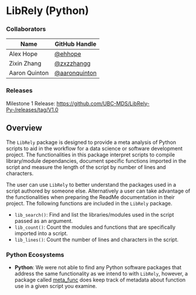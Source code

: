 # LibRely (Python)

### Collaborators
| Name | GitHub Handle |
| ---- | ------ |
| Alex Hope | [@ehhope ]( https://github.com/ehhope) |
| Zixin Zhang     | [@zxzzhangg](https://github.com/zxzzhangg) |
| Aaron Quinton     | [@aaronquinton](https://github.com/aaronquinton ) |


### Releases

Milestone 1 Release: https://github.com/UBC-MDS/LibRely-Py-/releases/tag/V1.0



## Overview
The `LibRely` package is designed to provide a meta analysis of Python scripts to aid in the workflow for a data science or software development project. The functionalities in this package interpret scripts to compile library/module dependancies, document specific functions imported in the script and measure the length of the script by number of lines and characters.

The user can use `LibRely` to better understand the packages used in a script authored by someone else. Alternatively a user can take advantage of the functionalities when preparing the ReadMe documentation in their project. The following functions are included in the `LibRely` package.
- `lib_search()`: Find and list the libraries/modules used in the script passed as an argument.
- `lib_count()`: Count the modules and functions that are specifically imported into a script.
- `lib_lines()`: Count the number of lines and characters in the script.


### Python Ecosystems

- **Python**: We were not able to find any Python software packages that address the same functionality as we intend to with ```LibRely```, however, a package called [meta_func](https://pypi.org/project/meta_func/) does keep track of metadata about function use in a given script you examine.
